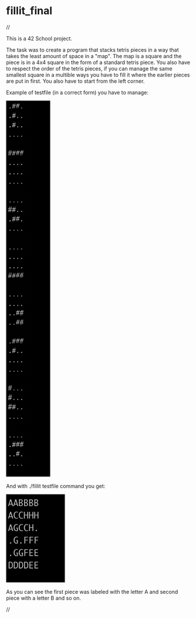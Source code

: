 # fillit_final
//
		
This is a 42 School project.

The task was to create a program that stacks tetris pieces in a way that takes the least amount of space in a "map".
The map is a square and the piece is in a 4x4 square in the form of a standard tetris piece. You also have to respect the order of the tetris pieces,
if you can manage the same smallest square in a multible ways you have to fill it where the earlier pieces are put in first. 
You also have to start from the left corner.



Example of testfile (in a correct form) you have to manage:                                                                                          

![pieces:](https://github.com/Makenfile86/fillit_final/blob/master/pieces3.png?raw=true)

And with ./fillit testfile command you get:

![Results:](https://github.com/Makenfile86/fillit_final/blob/master/result.jpg?raw=true)

As you can see the first piece was labeled with the letter A and second piece with a letter B and so on.

//
